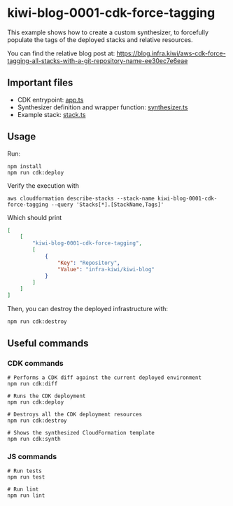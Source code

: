 # kiwi-blog-0001-cdk-force-tagging

This example shows how to create a custom synthesizer, to forcefully populate the tags of the deployed stacks and relative resources.

You can find the relative blog post at: https://blog.infra.kiwi/aws-cdk-force-tagging-all-stacks-with-a-git-repository-name-ee30ec7e6eae

## Important files

* CDK entrypoint: [app.ts](bin/app.ts)
* Synthesizer definition and wrapper function: [synthesizer.ts](lib/synthesizer.ts)
* Example stack: [stack.ts](lib/stack.ts)

## Usage

Run:

```shell
npm install
npm run cdk:deploy
```

Verify the execution with

```shell
aws cloudformation describe-stacks --stack-name kiwi-blog-0001-cdk-force-tagging --query 'Stacks[*].[StackName,Tags]' 
```

Which should print

```json
[                                                                                             
    [
        "kiwi-blog-0001-cdk-force-tagging",
        [
            {
                "Key": "Repository",
                "Value": "infra-kiwi/kiwi-blog"
            }
        ]
    ]
]
```

Then, you can destroy the deployed infrastructure with:

```shell
npm run cdk:destroy
```

## Useful commands

### CDK commands

```shell
# Performs a CDK diff against the current deployed environment
npm run cdk:diff

# Runs the CDK deployment
npm run cdk:deploy

# Destroys all the CDK deployment resources
npm run cdk:destroy

# Shows the synthesized CloudFormation template
npm run cdk:synth
```

### JS commands

```shell
# Run tests
npm run test

# Run lint
npm run lint
```
